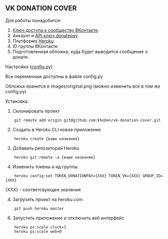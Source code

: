 ## VK DONATION COVER

Для работы понадобится:

1. [Ключ доступа к сообществу ВКонтакте](https://vk.com/dev/access_token?f=2.%20%D0%9A%D0%BB%D1%8E%D1%87%20%D0%B4%D0%BE%D1%81%D1%82%D1%83%D0%BF%D0%B0%20%D1%81%D0%BE%D0%BE%D0%B1%D1%89%D0%B5%D1%81%D1%82%D0%B2%D0%B0).
2. Аккаунт и [API ключ donatepay](http://donatepay.ru/page/api).
3. Платформа [Heroku](https://devcenter.heroku.com/articles/getting-started-with-python#introduction).
3. ID группы ВКонтакте.
5. Подготовленная обложка, куда будет выводится сообщение о донате.

Настройка ([config.py](./config.py)):

Все переменные доступны в файле config.py

Обложка хранится в images/original.png (можно изменить все в том же config.py)

Установка:
1. Склонировать проект
```
    git remote add origin git@github.com:khoben/vk-donation-cover.git
```
2. Создать в Heroku CLI новое приложение
```
    heroku create {ваше название}
```
3. Добавить репозиторий Heroku
```
    heroku git:remote -a {ваше название}
```
4. Изменить токены и ид группы
```
    heroku config:set TOKEN_DONATIONPAY={XXX} TOKEN_VK={XXX} GROUP_ID={XXX}
```
{XXX} - соответсвующее значения

4. Загрузить проект на heroku.com
```
    git push heroku master
```
6. Запустить приложение и отключить веб интерфейс
```
    heroku ps:scale clock=1
    heroku ps:scale web=0
```

